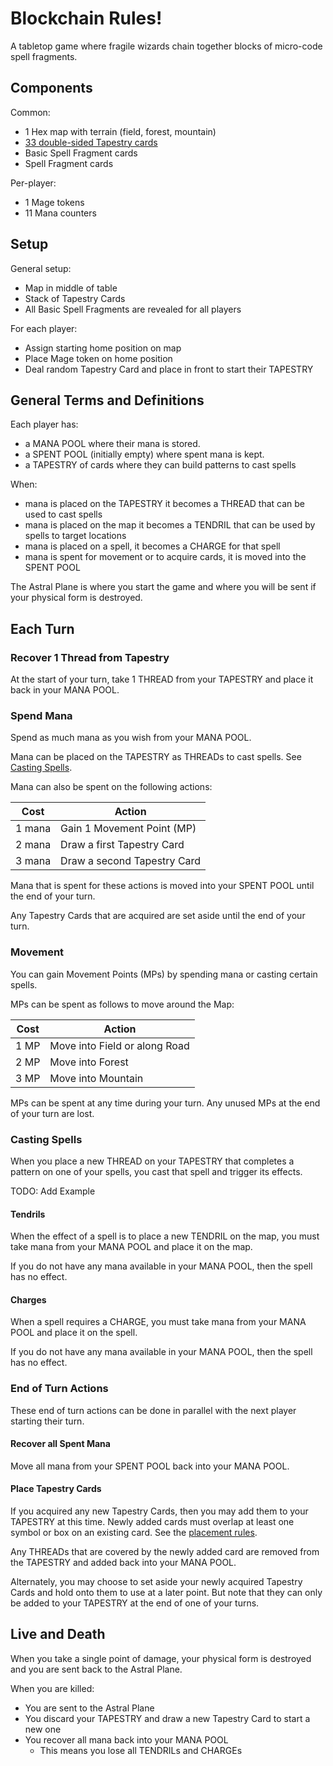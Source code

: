 # Blockchain Rules!

A tabletop game where fragile wizards chain together blocks of micro-code spell fragments.

## Components

Common:

* 1 Hex map with terrain (field, forest, mountain)
* [33 double-sided Tapestry cards](tapestry-cards-2sided.md)
* <n> Basic Spell Fragment cards
* <n> Spell Fragment cards

Per-player:

* 1 Mage tokens
* 11 Mana counters

## Setup

General setup:

* Map in middle of table
* Stack of Tapestry Cards
* All Basic Spell Fragments are revealed for all players

For each player:

* Assign starting home position on map
* Place Mage token on home position
* Deal random Tapestry Card and place in front
to start their TAPESTRY

## General Terms and Definitions

Each player has:

* a MANA POOL where their mana is stored.
* a SPENT POOL (initially empty) where spent mana is kept.
* a TAPESTRY of cards where they can build patterns to cast spells

When:

* mana is placed on the TAPESTRY it becomes a THREAD that can be used to cast spells
* mana is placed on the map it becomes a TENDRIL that can be used by spells to target locations
* mana is placed on a spell, it becomes a CHARGE for that spell
* mana is spent for movement or to acquire cards, it is moved into the SPENT POOL

The Astral Plane is where you start the game and where you will be sent if your physical form is destroyed.

## Each Turn

### Recover 1 Thread from Tapestry

At the start of your turn, take 1 THREAD from your TAPESTRY and place it back in your MANA POOL.

### Spend Mana

Spend as much mana as you wish from your MANA POOL.

Mana can be placed on the TAPESTRY as THREADs to cast spells. See [Casting Spells](#casting-spells).

Mana can also be spent on the following actions:

|  Cost  | Action |
| ------ | ------ |
| 1 mana | Gain 1 Movement Point (MP) |
| 2 mana | Draw a first Tapestry Card |
| 3 mana | Draw a second Tapestry Card |

Mana that is spent for these actions is moved into your SPENT POOL until the end of your turn.

Any Tapestry Cards that are acquired are set aside until the end of your turn.

### Movement

You can gain Movement Points (MPs) by spending mana or casting certain spells.

MPs can be spent as follows to move around the Map:

| Cost | Action |
| ---- | ------ |
| 1 MP | Move into Field or along Road |
| 2 MP | Move into Forest |
| 3 MP | Move into Mountain |

MPs can be spent at any time during your turn. Any unused MPs at the end of your turn are lost.

### Casting Spells

When you place a new THREAD on your TAPESTRY that completes a pattern on one of your spells, you cast that spell and trigger its effects.

TODO: Add Example

#### Tendrils

When the effect of a spell is to place a new TENDRIL on the map, you must take mana from your MANA POOL and place it on the map.

If you do not have any mana available in your MANA POOL, then the spell has no effect.

#### Charges

When a spell requires a CHARGE, you must take mana from your MANA POOL and place it on the spell.

If you do not have any mana available in your MANA POOL, then the spell has no effect.

### End of Turn Actions

These end of turn actions can be done in parallel with the next player starting their turn.

#### Recover all Spent Mana

Move all mana from your SPENT POOL back into your MANA POOL.

#### Place Tapestry Cards

If you acquired any new Tapestry Cards, then you may add them to your TAPESTRY at this time. Newly added cards must overlap at least one symbol or box on an existing card. See the [placement rules](tapestry-card-placement.md).

Any THREADs that are covered by the newly added card are removed from the TAPESTRY and added back into your MANA POOL.

Alternately, you may choose to set aside your newly acquired Tapestry Cards and hold onto them to use at a later point. But note that they can only be added to your TAPESTRY at the end of one of your turns.

## Live and Death

When you take a single point of damage, your physical
form is destroyed and you are sent back to the Astral Plane.

When you are killed:

* You are sent to the Astral Plane
* You discard your TAPESTRY and draw a new Tapestry Card to start a new one
* You recover all mana back into your MANA POOL
	* This means you lose all TENDRILs and CHARGEs
